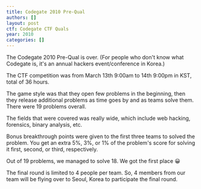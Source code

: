 ```yaml
---
title: Codegate 2010 Pre-Qual
authors: []
layout: post
ctf: Codegate CTF Quals
year: 2010
categories: []
---
```

The Codegate 2010 Pre-Qual is over.  (For people who don't know what Codegate is, it's an annual hackers event/conference in Korea.)

The CTF competition was from March 13th 9:00am to 14th 9:00pm in KST, total of 36 hours.

The game style was that they open few problems in the beginning, then they release additional problems as time goes by and as teams solve them. There were 19 problems overall.

The fields that were covered was really wide, which include web hacking, forensics, binary analysis, etc.

Bonus breakthrough points were given to the first three teams to solved the problem.  You get an extra 5%, 3%, or 1% of the problem's score for solving it first, second, or third, respectively.

Out of 19 problems, we managed to solve 18. We got the first place 😀

The final round is limited to 4 people per team. So, 4 members from our team will be flying over to Seoul, Korea to participate the final round.